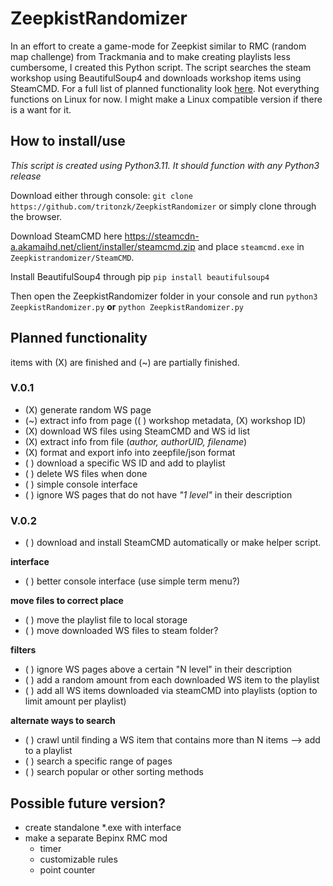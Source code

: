 
# ZeepkistRandomizer
In an effort to create a game-mode for Zeepkist similar to RMC (random map challenge) from Trackmania and to make creating playlists less cumbersome, I created this Python script. The script searches the steam workshop using BeautifulSoup4 and downloads workshop items using SteamCMD. For a full list of planned functionality look [here](#planned-functionality). Not everything functions on Linux for now. I might make a Linux compatible version if there is a want for it.

## How to install/use
*This script is created using Python3.11. It should function with any Python3 release*

Download either through console: `git clone https://github.com/tritonzk/ZeepkistRandomizer` or simply clone through the browser. 

Download SteamCMD here https://steamcdn-a.akamaihd.net/client/installer/steamcmd.zip and place `steamcmd.exe` in `Zeepkistrandomizer/SteamCMD`.

Install BeautifulSoup4 through pip 
`pip install beautifulsoup4`

Then open the ZeepkistRandomizer folder in your console and run
`python3 ZeepkistRandomizer.py`  **or**  `python ZeepkistRandomizer.py`

## Planned functionality
items with (X) are finished and (~) are partially finished.

### V.0.1

- (X)   generate random WS page
- (~)   extract info from page ((  ) workshop metadata, (X) workshop ID)
- (X)   download WS files using SteamCMD and WS id list
- (X)   extract info from file (_author, authorUID, filename_)      
- (X)   format and export info into zeepfile/json format
- ( )   download a specific WS ID and add to playlist
- ( )   delete WS files when done
- ( )   simple console interface
- ( )   ignore WS pages that do not have _"1 level"_ in their description

### V.0.2

- ( )   download and install SteamCMD automatically or make helper script.

**interface**
- ( )   better console interface (use simple term menu?)

**move files to correct place**
- ( )   move the playlist file to local storage
- ( )   move downloaded WS files to steam folder?

**filters**
- ( )   ignore WS pages above a certain "N level" in their description
- ( )   add a random amount from each downloaded WS item to the playlist
- ( )   add all WS items downloaded via steamCMD into playlists (option to limit amount per playlist)

**alternate ways to search**
- ( )   crawl until finding a WS item that contains more than N items --> add to a playlist
- ( )   search a specific range of pages
- ( )   search popular or other sorting methods


## Possible future version?
- create standalone *.exe with interface
- make a separate Bepinx RMC mod
    - timer
    - customizable rules
    - point counter
